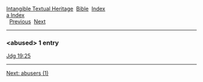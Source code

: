 [Intangible Textual Heritage](../../index)  [Bible](../index) 
[Index](index)   
[a Index](_a_)  
  [Previous](c00104)  [Next](c00106) 

------------------------------------------------------------------------

### &lt;abused&gt; 1 entry

[Jdg 19:25](../kjv/jdg019.htm#025)  

------------------------------------------------------------------------

[Next: abusers (1)](c00106)
